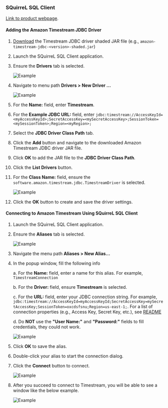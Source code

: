 ### SQuirreL SQL Client 
[Link to product webpage](https://sourceforge.net/projects/squirrel-sql/).

#### Adding the Amazon Timestream JDBC Driver
1. [Download](https://github.com/awslabs/amazon-timestream-driver-jdbc/releases/latest) the Timestream JDBC driver shaded JAR file (e.g., `amazon-timestream-jdbc-<version>-shaded.jar`)
2. Launch the SQuirreL SQL Client application.
3. Ensure the **Drivers** tab is selected.

    ![Example](../images/squirrel/squirrel1.png)

4. Navigate to menu path **Drivers > New Driver ...**

    ![Example](../images/squirrel/squirrel2.png)

5. For the **Name:** field, enter **Timestream**.
6. For the **Example JDBC URL:** field, enter `jdbc:timestream://AccessKeyId=<myAccessKeyId>;SecretAccessKey=<mySecretAccessKey>;SessionToken=<mySessionToken>;Region=<myRegion>;`
7. Select the **JDBC Driver Class Path** tab.
8. Click the **Add** button and navigate to the downloaded Amazon Timestream JDBC driver JAR file.
9. Click **OK** to add the JAR file to the **JDBC Driver Class Path**.
10. Click the **List Drivers** button.
11. For the **Class Name:** field, ensure the `software.amazon.timestream.jdbc.TimestreamDriver` is selected.

    ![Example](../images/squirrel/squirrel3.png)

12. Click the **OK** button to create and save the driver settings.

#### Connecting to Amazon Timestream Using SQuirreL SQL Client

1. Launch the SQuirreL SQL Client application.
2. Ensure the **Aliases** tab is selected.

    ![Example](../images/squirrel/squirrel4.png)

3. Navigate the menu path **Aliases > New Alias...**
4. In the popup window, fill the following info

    a. For the **Name:** field, enter a name for this alias. For example, `TimestreamConnection`
    
    b. For the **Driver:** field, ensure **Timestream** is selected.

    c. For the **URL:** field, enter your JDBC connection string. For example, `jdbc:timestream://AccessKeyId=myAccessKeyId;SecretAccessKey=mySecretAccessKey;SessionToken=oxcdsfsnu;Region=us-east-1;`. For a list of connection properties (e.g., Access Key, Secret Key, etc.), see [README](../../README.md#optional-connection-properties)

    d. Do **NOT** use the **"User Name:"** and **"Password:"** fields to fill credentials, they could not work.

    ![Example](../images/squirrel/squirrel5.png)

5. Click **OK** to save the alias.
6. Double-click your alias to start the connection dialog.
7. Click the **Connect** button to connect.

    ![Example](../images/squirrel/squirrel6.png)

8. After you succeed to connect to Timestream, you will be able to see a window like the below example.

    ![Example](../images/squirrel/squirrel7.png)

